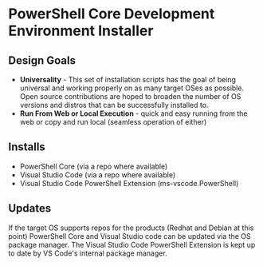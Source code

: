 
# PowerShell Core Development Environment Installer

## Design Goals
- **Universality** - This set of installation scripts has the goal of being universal and working properly on as many target OSes as possible.  Open source contributions are hoped to broaden the number of OS versions and distros that can be successfully installed to.
- **Run From Web or Local Execution** - quick and easy running from the web or copy and run local (seamless operation of either)


## Installs
- PowerShell Core (via a repo where available)
- Visual Studio Code (via a repo where available)
- Visual Studio Code PowerShell Extension (ms-vscode.PowerShell)

## Updates
If the target OS supports repos for the products (Redhat and Debian at this point) PowerShell Core and Visual Studio code can be updated via the OS package manager.  The Visual Studio Code PowerShell Extension is kept up to date by VS Code's internal package manager.

